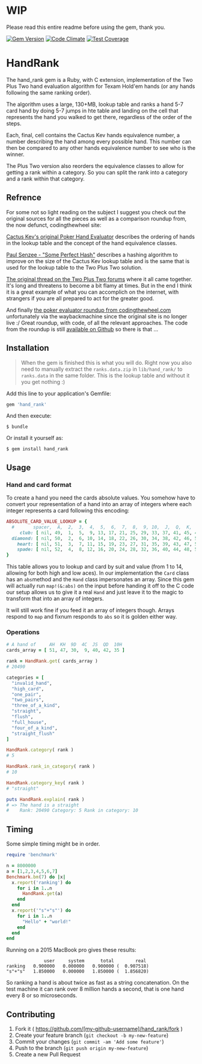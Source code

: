 # WIP

Please read this entire readme before using the gem, thank you.

[![Gem Version](https://badge.fury.io/rb/hand_rank.svg)](http://badge.fury.io/rb/hand_rank)
[![Code Climate](https://codeclimate.com/github/replaygaming/hand_rank/badges/gpa.svg)](https://codeclimate.com/github/replaygaming/hand_rank)
[![Test Coverage](https://codeclimate.com/github/replaygaming/hand_rank/badges/coverage.svg)](https://codeclimate.com/github/replaygaming/hand_rank/coverage)


# HandRank

The hand_rank gem is a Ruby, with C extension, implementation of the Two Plus Two 
hand evaluation algorithm for Texam Hold'em hands (or any hands following the 
same ranking order).

The algorithm uses a large, 130+MB, lookup table and ranks a hand 5-7 card hand 
by doing 5-7 jumps in hte table and landing on the cell that represents the hand
you walked to get there, regardless of the order of the steps.

Each, final, cell contains the Cactus Kev hands equivalence number, a number 
describing the hand among every possible hand. This number can then be compared 
to any other hands equivalence number to see who is the winner.

The Plus Two version also reorders the equivalence classes to allow for getting 
a rank within a category. So you can split the rank into a category and a rank
within that category.

## Refrence

For some not so light reading on the subject I suggest you check out the 
original sources for all the pieces as well as a comparison roundup from, the
now defunct, codingthewheel site:

[Cactus Kev's original Poker Hand Evaluator](http://suffe.cool/poker/evaluator.html)
describes the ordering of hands in the lookup table and the concept of the hand
equivalence classes.

[Paul Senzee - "Some Perfect Hash"](http://www.paulsenzee.com/2006/06/some-perfect-hash.html)
describes a hashing algorithm to improve on the size of the Cactus Kev lookup
table and is the same that is used for the lookup table to the Two Plus Two solution.

[The original thread on the Two Plus Two forums]() where it all came together. It's 
long and threatens to become a bit flamy at times. But in the end I think it is 
a great example of what you can accomplich on the internet, with strangers if
you are all prepared to act for the greater good.

And finally [the poker evaluator roundup from codingthewheel.com](http://web.archive.org/web/20150113024316/http://codingthewheel.com/archives/poker-hand-evaluator-roundup) unfortunately via the 
waybackmachine since the original site is no longer live :/ Great roundup, with 
code, of all the relevant approaches. The code from the roundup is still 
[available on Github](https://github.com/christophschmalhofer/poker/tree/master/XPokerEval)
so there is that ...

## Installation

 > When the gem is finished this is what you will do. Right now you also need to
 > manually extract the `ranks.data.zip` in `lib/hand_rank/` to `ranks.data` in 
 > the same folder. This is the lookup table and without it you get nothing :)

Add this line to your application's Gemfile:

```ruby
gem 'hand_rank'
```

And then execute:

    $ bundle

Or install it yourself as:

    $ gem install hand_rank

## Usage
### Hand and card format
To create a hand you need the cards absolute values. You somehow have to convert
your representation of a hand into an array of integers where each integer 
represents a card following this encoding:

```ruby
ABSOLUTE_CARD_VALUE_LOOKUP = {
  #       spacer,  A,  2,  3,  4,  5,  6,  7,  8,  9, 10,  J,  Q,  K,  A
     club: [ nil, 49,  1,  5,  9, 13, 17, 21, 25, 29, 33, 37, 41, 45, 49 ],
  diamond: [ nil, 50,  2,  6, 10, 14, 18, 22, 26, 30, 34, 38, 42, 46, 50 ],
    heart: [ nil, 51,  3,  7, 11, 15, 19, 23, 27, 31, 35, 39, 43, 47, 51 ],
    spade: [ nil, 52,  4,  8, 12, 16, 20, 24, 28, 32, 36, 40, 44, 48, 52 ],
}
```

This table allows you to lookup and card by suit and value (from 1 to 14, 
allowing for both high and low aces). In our implementation the `Card` class has
an `abs`method and the `Hand` class impersonates an array. Since this gem will 
actually run `map!(&:abs)` on the input before handing it off to the C code our 
setup allows us to give it a real `Hand` and just leave it to the magic to 
transform that into an array of integers.

It will still work fine if you feed it an array of integers though. Arrays 
respond to `map` and fixnum responds to `abs` so it is golden either way.

### Operations

```ruby
# A hand of     AH  KH  9D  4C  JS  QD  10H
cards_array = [ 51, 47, 30,  9, 40, 42, 35 ]

rank = HandRank.get( cards_array )
# 20490

categories = [
  "invalid_hand",
  "high_card",
  "one_pair",
  "two_pairs",
  "three_of_a_kind",
  "straight",
  "flush",
  "full_house",
  "four_of_a_kind",
  "straight_flush"
]

HandRank.category( rank )
# 5

HandRank.rank_in_category( rank )
# 10

HandRank.category_key( rank )
# "straight"

puts HandRank.explain( rank )
# => The hand is a straight
#    Rank: 20490 Category: 5 Rank in category: 10
```

## Timing
Some simple timing might be in order.

```ruby
require 'benchmark'

n = 8000000
a = [1,2,3,4,5,6,7]
Benchmark.bm(7) do |x|
  x.report('ranking') do
    for i in 1..n
      HandRank.get(a)
    end
  end
  x.report('"s"+"s"') do
    for i in 1..n
      "Hello" + "world!"
    end
  end
end
```

Running on a 2015 MacBook pro gives these results:

```
              user     system      total        real
ranking   0.900000   0.000000   0.900000 (  0.907518)
"s"+"s"   1.850000   0.000000   1.850000 (  1.856820)
```

So ranking a hand is about twice as fast as a string concatenation. On the test 
machine it can rank over 8 million hands a second, that is one hand every 8 or 
so microseconds.

## Contributing

1. Fork it ( https://github.com/[my-github-username]/hand_rank/fork )
2. Create your feature branch (`git checkout -b my-new-feature`)
3. Commit your changes (`git commit -am 'Add some feature'`)
4. Push to the branch (`git push origin my-new-feature`)
5. Create a new Pull Request
